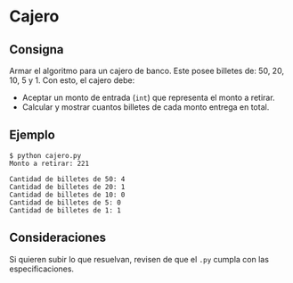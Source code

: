 # Cajero

## Consigna

Armar el algoritmo para un cajero de banco. Este posee billetes de: 50, 20, 10, 5 y 1. Con esto, el cajero debe:

- Aceptar un monto de entrada (`int`) que representa el monto a retirar.
- Calcular y mostrar cuantos billetes de cada monto entrega en total.

## Ejemplo

```
$ python cajero.py
Monto a retirar: 221

Cantidad de billetes de 50: 4
Cantidad de billetes de 20: 1
Cantidad de billetes de 10: 0
Cantidad de billetes de 5: 0
Cantidad de billetes de 1: 1
```

## Consideraciones

Si quieren subir lo que resuelvan, revisen de que el `.py` cumpla con las especificaciones.

